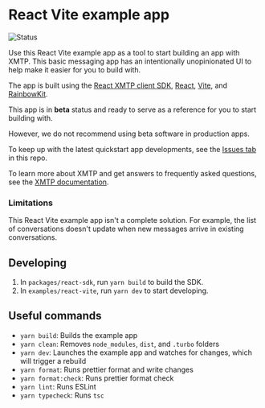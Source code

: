 # React Vite example app

![Status](https://img.shields.io/badge/Project_Status-Beta-yellow)

Use this React Vite example app as a tool to start building an app with XMTP. This basic messaging app has an intentionally unopinionated UI to help make it easier for you to build with.

The app is built using the [React XMTP client SDK](/packages/react-sdk/README.md), [React](https://react.dev/), [Vite](https://vitejs.dev/), and [RainbowKit](https://www.rainbowkit.com/).

This app is in **beta** status and ready to serve as a reference for you to start building with.

However, we do not recommend using beta software in production apps.

To keep up with the latest quickstart app developments, see the [Issues tab](https://github.com/xmtp/xmtp-web/issues) in this repo.

To learn more about XMTP and get answers to frequently asked questions, see the [XMTP documentation](https://xmtp.org/docs).

### Limitations

This React Vite example app isn't a complete solution. For example, the list of conversations doesn't update when new messages arrive in existing conversations.

## Developing

1. In `packages/react-sdk`, run `yarn build` to build the SDK.
2. In `examples/react-vite`, run `yarn dev` to start developing.

## Useful commands

- `yarn build`: Builds the example app
- `yarn clean`: Removes `node_modules`, `dist`, and `.turbo` folders
- `yarn dev`: Launches the example app and watches for changes, which will trigger a rebuild
- `yarn format`: Runs prettier format and write changes
- `yarn format:check`: Runs prettier format check
- `yarn lint`: Runs ESLint
- `yarn typecheck`: Runs `tsc`
